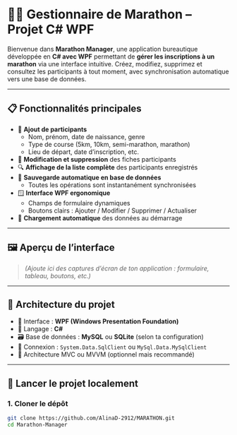 # 🏃‍♀️ Gestionnaire de Marathon – Projet C# WPF

Bienvenue dans **Marathon Manager**, une application bureautique développée en **C# avec WPF** permettant de **gérer les inscriptions à un marathon** via une interface intuitive. Créez, modifiez, supprimez et consultez les participants à tout moment, avec synchronisation automatique vers une base de données.

---

## 📋 Fonctionnalités principales

- 👤 **Ajout de participants**
  - Nom, prénom, date de naissance, genre
  - Type de course (5km, 10km, semi-marathon, marathon)
  - Lieu de départ, date d’inscription, etc.
- 📄 **Modification et suppression** des fiches participants
- 🔍 **Affichage de la liste complète** des participants enregistrés
- 💾 **Sauvegarde automatique en base de données**
  - Toutes les opérations sont instantanément synchronisées
- 🪟 **Interface WPF ergonomique**
  - Champs de formulaire dynamiques
  - Boutons clairs : Ajouter / Modifier / Supprimer / Actualiser
- 🔄 **Chargement automatique** des données au démarrage

---

## 🖼️ Aperçu de l’interface

> *(Ajoute ici des captures d’écran de ton application : formulaire, tableau, boutons, etc.)*

---

## 🧱 Architecture du projet

- 🧩 Interface : **WPF (Windows Presentation Foundation)**
- 💬 Langage : **C#**
- 🗃️ Base de données : **MySQL** ou **SQLite** (selon ta configuration)
- 🔄 Connexion : `System.Data.SqlClient` ou `MySql.Data.MySqlClient`
- 📁 Architecture MVC ou MVVM (optionnel mais recommandé)

---

## 🚀 Lancer le projet localement

### 1. Cloner le dépôt

```bash
git clone https://github.com/AlinaD-2912/MARATHON.git
cd Marathon-Manager
